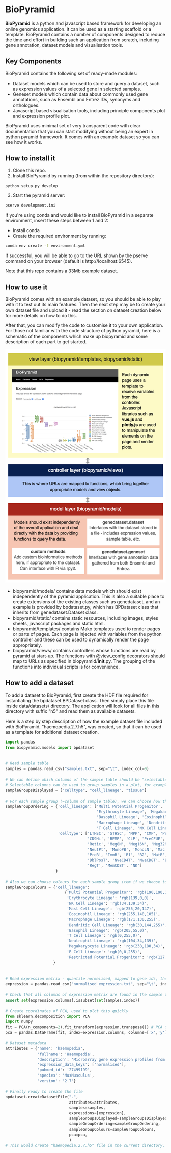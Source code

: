BioPyramid
======
**BioPyramid** is a python and javascript based framework for developing an online genomics application. It can be used as a starting scaffold or a template. BioPyramid contains a number of components designed to reduce the time and effort in building such an application from scratch, including gene annotation, dataset models and visualisation tools.

## Key Components
BioPyramid contains the following set of ready-made modules:
- Dataset models which can be used to store and query a dataset, such as expression values of a selected gene in selected samples. 
- Geneset models which contain data about commonly used gene annotations, such as Ensembl and Entrez IDs, synonyms and orthologues. 
- Javascript based visualisation tools, including principle components plot and expression profile plot.

BioPyramid uses minimal set of very transparent code with clear documentation that you can start modifying without being an expert in python pyramid framework. It comes with an example dataset so you can see how it works.

## How to install it
1. Clone this repo.
2. Install BioPyramid by running (from within the repository directory):
```bash
python setup.py develop
```
3. Start the pyramid server:
```bash
pserve development.ini
```

If you're using conda and would like to install BioPyramid in a separate environment, insert these steps between 1 and 2:
- Install conda
- Create the required environment by running:
```bash
conda env create -f environment.yml
```

If successful, you will be able to go to the URL shown by the pserve command on your browser (default is http://localhost:6545).

Note that this repo contains a 33Mb example dataset.

## How to use it
BioPyramid comes with an example dataset, so you should be able to play with it to test out its main features. Then the next step may be to create your own dataset file and upload it - read the section on dataset creation below for more details on how to do this.

After that, you can modify the code to customise it to your own application. For those not familiar with the code structure of python pyramid, here is a schematic of the components which make up biopyramid and some description of each part to get started.

![Schematic](/biopyramid/static/images/Schematic.png)

- biopyramid/models/ contains data models which should exist independently of the pyramid application. This is also a suitable place to create extensions of the existing classes such as genedataset, and an example is provided by bpdataset.py, which has BPDataset class that inherits from genedataset.Dataset class. 
- biopyramid/static/ contains static resources, including images, styles sheets, javascript packages and static html.
- biopyramid/templates/ contains Mako templates used to render pages or parts of pages. Each page is injected with variables from the python controller and these can be used to dynamically render the page appropriately.
- biopyramid/views/ contains controllers whose functions are read by pyramid at start-up. The functions with @view_config decorators should map to URLs as specified in biopyramid/__init__.py. The grouping of the functions into individual scripts is for convenience.

## How to add a dataset
To add a dataset to BioPyramid, first create the HDF file required for instantiating the bpdataset.BPDataset class. Then simply place this file inside data/datasets/ directory. The application will look for all files in this directory with suffix "h5" and read them as available datasets.

Here is a step by step description of how the example dataset file included with BioPyramid, "haemopedia.2.7.h5", was created, so that it can be used as a template for additional dataset creation.
```python
import pandas
from biopyramid.models import bpdataset


# Read sample table
samples = pandas.read_csv("samples.txt", sep="\t", index_col=0)

# We can define which columns of the sample table should be "selectable" within BioPyramid.
# Selectable columns can be used to group samples in a plot, for example, while the other columns are ignored.
sampleGroupsDisplayed = ["celltype", "cell_lineage", "tissue"]

# For each sample group (=column of sample table), we can choose how the items should be ordered
sampleGroupOrdering = {'cell_lineage': ['Multi Potential Progenitor', 'Restricted Potential Progenitor', 
                                        'Erythrocyte Lineage', 'Megakaryocyte Lineage', 'Mast Cell Lineage', 
                                        'Basophil Lineage', 'Eosinophil Lineage', 'Neutrophil Lineage', 
                                        'Macrophage Lineage', 'Dendritic Cell Lineage', 'B Cell Lineage', 
                                        'T Cell Lineage', 'NK Cell Lineage'], 
                       'celltype': ['LTHSC', 'STHSC', 'MPP', 'CMP', 'PreGM1', 'PreGM2', 'GMP', 'FcgRBP', 
                                    'CD9Hi', 'BEMP', 'CLP', 'PreCFUE', 'MEP', 'CFUE', 'EryBlPB', 'EryBlPO', 
                                    'Retic', 'Meg8N', 'Meg16N', 'Meg32N', 'Mast', 'Baso', 'EoP', 'Eo', 'NeutLN', 
                                    'NeutPt', 'MonoPB', 'MonoLN', 'Mac', 'CDP', 'cDC1', 'cDC2', 'MigDC', 'ProB', 
                                    'PreB', 'ImmB', 'B1', 'B2', 'MatB', 'CD4TThy1lo', 'TN1', 'TN2', 'TN3', 'TN4', 
                                    'DblPosT', 'NveCD4T', 'NveCD8T', 'EffCD4T', 'EffCD8T', 'CD4TLN', 'CD8TLN', 
                                    'RegT', 'MemCD8T', 'NK']
                      }

# Also we can choose colours for each sample group item if we choose to
sampleGroupColours = {'cell_lineage': 
                          {'Multi Potential Progenitor': 'rgb(190,190,190)', 
                           'Erythrocyte Lineage': 'rgb(139,0,0)', 
                           'NK Cell Lineage': 'rgb(34,139,34)', 
                           'Mast Cell Lineage': 'rgb(255,20,147)', 
                           'Eosinophil Lineage': 'rgb(255,140,105)', 
                           'Macrophage Lineage': 'rgb(171,130,255)', 
                           'Dendritic Cell Lineage': 'rgb(30,144,255)', 
                           'Basophil Lineage': 'rgb(205,55,0)', 
                           'T Cell Lineage': 'rgb(0,255,0)', 
                           'Neutrophil Lineage': 'rgb(104,34,139)', 
                           'Megakaryocyte Lineage': 'rgb(238,180,34)', 
                           'B Cell Lineage': 'rgb(0,0,255)', 
                           'Restricted Potential Progenitor': 'rgb(127,127,127)'}
                     }


# Read expression matrix - quantile normalised, mapped to gene ids, then aggregated for multiple probes
expression = pandas.read_csv("normalised_expression.txt", sep="\t", index_col=0)

# Check that all columns of expression matrix are found in the sample table
assert set(expression.columns).issubset(set(samples.index))

# Create coordinates of PCA, used to plot this quickly
from sklearn.decomposition import PCA
import numpy
fit = PCA(n_components=2).fit_transform(expression.transpose()) # PCA function works on rows so transpose
pca = pandas.DataFrame(fit, index=expression.columns, columns=['x','y'])

# Dataset metadata
attributes = {'name': 'haemopedia',
              'fullname': 'Haemopedia',
              'description': 'Microarray gene expression profiles from a comprehensive range of wildtype murine blood cells, all generated by Hilton Lab (Walter and Eliza Hall Institute) over a number of years.', 
              'expression_data_keys': ['normalised'],
              'pubmed_id': '27499199', 
              'species': 'MusMusculus', 
              'version': '2.7'}

# Finally ready to create the file
bpdataset.createDatasetFile(".", 
                            attributes=attributes,
                            samples=samples,
                            expressions=[expression],
                            sampleGroupsDisplayed=sampleGroupsDisplayed,
                            sampleGroupOrdering=sampleGroupOrdering,
                            sampleGroupColours=sampleGroupColours,
                            pca=pca,
                            )
# This would create "haemopedia.2.7.h5" file in the current directory.
```



